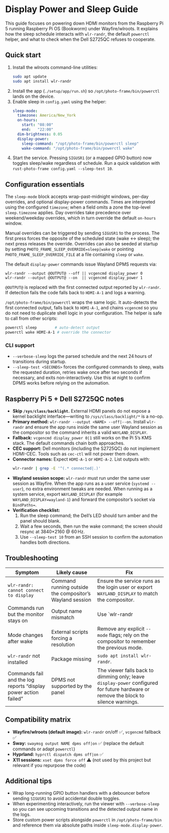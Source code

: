 # Display Power and Sleep Guide

This guide focuses on powering down HDMI monitors from the Raspberry Pi 5 running Raspberry Pi OS (Bookworm) under Wayfire/wlroots. It explains how the sleep schedule interacts with `wlr-randr`, the default `powerctl` helper, and what to check when the Dell S2725QC refuses to cooperate.

## Quick start

1. Install the wlroots command-line utilities:
   ```bash
   sudo apt update
   sudo apt install wlr-randr
   ```
2. Install the app (`./setup/app/run.sh`) so `/opt/photo-frame/bin/powerctl` lands on the device.
3. Enable sleep in `config.yaml` using the helper:
   ```yaml
   sleep-mode:
     timezone: America/New_York
     on-hours:
       start: "08:00"
       end:   "22:00"
     dim-brightness: 0.05
     display-power:
       sleep-command: "/opt/photo-frame/bin/powerctl sleep"
       wake-command: "/opt/photo-frame/bin/powerctl wake"
   ```
4. Start the service. Pressing `SIGUSR1` (or a mapped GPIO button) now toggles sleep/wake regardless of schedule. Run a quick validation with `rust-photo-frame config.yaml --sleep-test 10`.

## Configuration essentials

The `sleep-mode` block accepts wrap-past-midnight windows, per-day overrides, and optional display-power commands. Times are interpreted using the configured `timezone`; when a field omits a zone the top-level `sleep.timezone` applies. Day overrides take precedence over weekend/weekday overrides, which in turn override the default `on-hours` window.

Manual overrides can be triggered by sending `SIGUSR1` to the process. The first press forces the opposite of the scheduled state (wake ↔ sleep); the next press releases the override. Overrides can also be seeded at startup by setting `PHOTO_FRAME_SLEEP_OVERRIDE=sleep|wake` or pointing `PHOTO_FRAME_SLEEP_OVERRIDE_FILE` at a file containing `sleep` or `wake`.

The default `display-power` commands issue Wayland DPMS requests via:
```
wlr-randr --output @OUTPUT@ --off || vcgencmd display_power 0
wlr-randr --output @OUTPUT@ --on  || vcgencmd display_power 1
```
`@OUTPUT@` is replaced with the first connected output reported by `wlr-randr`. If detection fails the code falls back to `HDMI-A-1` and logs a warning.

`/opt/photo-frame/bin/powerctl` wraps the same logic. It auto-detects the first connected output, falls back to `HDMI-A-1`, and chains `vcgencmd` so you do not need to duplicate shell logic in your configuration. The helper is safe to call from other scripts:
```bash
powerctl sleep        # auto-detect output
powerctl wake HDMI-A-1 # override the connector
```

### CLI support

- `--verbose-sleep` logs the parsed schedule and the next 24 hours of transitions during startup.
- `--sleep-test <SECONDS>` forces the configured commands to sleep, waits the requested duration, retries wake once after two seconds if necessary, and exits non-interactively. Use this at night to confirm DPMS works before relying on the automation.

## Raspberry Pi 5 + Dell S2725QC notes

- **Skip `/sys/class/backlight`.** External HDMI panels do not expose a kernel backlight interface—writing to `/sys/class/backlight/*` is a no-op.
- **Primary method:** `wlr-randr --output <NAME> --off|--on`. Install `wlr-randr` and ensure the app runs inside the same user Wayland session as the compositor so the command inherits a valid `WAYLAND_DISPLAY`.
- **Fallback:** `vcgencmd display_power 0|1` still works on the Pi 5’s KMS stack. The default commands chain both approaches.
- **CEC support:** Dell monitors (including the S2725QC) do not implement HDMI-CEC. Tools such as `cec-ctl` will not power them down.
- **Connector names:** Expect `HDMI-A-1` or `HDMI-A-2`. List outputs with:
  ```bash
  wlr-randr | grep -E '^(.* connected|.)'
  ```
- **Wayland session scope:** `wlr-randr` must run under the same user session as Wayfire. When the app runs as a user service (`systemd --user`), no extra environment tweaks are needed. When running as a system service, export `WAYLAND_DISPLAY` (for example `WAYLAND_DISPLAY=wayland-1`) and forward the compositor’s socket via `BindPaths=`.
- **Verification checklist:**
  1. Run the sleep command; the Dell’s LED should turn amber and the panel should blank.
  2. Wait a few seconds, then run the wake command; the screen should resync at 3840×2160 @ 60 Hz.
  3. Use `--sleep-test 10` from an SSH session to confirm the automation handles both directions.

## Troubleshooting

| Symptom | Likely cause | Fix |
| ------- | ------------ | --- |
| `wlr-randr: cannot connect to display` | Command running outside the compositor’s Wayland session | Ensure the service runs as the login user or export `WAYLAND_DISPLAY` to match the compositor. |
| Commands run but the monitor stays on | Output name mismatch | Use `wlr-randr | grep connected` to find the connector, or rely on the default `@OUTPUT@` placeholder/powerctl helper. |
| Mode changes after wake | External scripts forcing a resolution | Remove any explicit `--mode` flags; rely on the compositor to remember the previous mode. |
| `wlr-randr` not installed | Package missing | `sudo apt install wlr-randr`. |
| Commands fail and the log reports “display power action failed” | DPMS not supported by the panel | The viewer falls back to dimming only; leave `display-power` configured for future hardware or remove the block to silence warnings. |

## Compatibility matrix

- **Wayfire/wlroots (default image):** `wlr-randr` on/off ✅, `vcgencmd` fallback ✅
- **Sway:** `swaymsg output NAME dpms off|on` ✅ (replace the default commands or adapt `powerctl`)
- **Hyprland:** `hyprctl dispatch dpms off|on` ✅
- **X11 sessions:** `xset dpms force off` ⚠️ (not used by this project but relevant if you repurpose the code)

## Additional tips

- Wrap long-running GPIO button handlers with a debouncer before sending `SIGUSR1` to avoid accidental double toggles.
- When experimenting interactively, run the viewer with `--verbose-sleep` so you can see upcoming transitions and the detected output name in the logs.
- Store custom power scripts alongside `powerctl` in `/opt/photo-frame/bin` and reference them via absolute paths inside `sleep-mode.display-power`.
